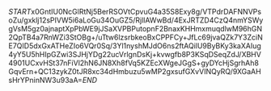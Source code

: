 $START$x0GntIU0NcGlRtNj5BerRSOVtCpvuG4a35S8Exy8g/VTPdrDAFNNVPsoZu/gxklj12sPIVW5i6aLoGu34OuGZ5/RjllAWwBd/4ExJRTZD4CzQ4nmYSWygVsM5gz0ajnaptXpPbWE9jJSaXVPBPutopnF2BnaxKHHmxmuqdlwM96hGN2QpTB4a7RnWZi3StOBg+/uTtw6lzsrbkeoBxCPPFCy+JfLc69jvaQZk7Y3ZciNE7QID5dxGxATHeZIo6VQr0Sq/3Yl1nyshMJdO6ns2ftAQilU9ByBKy3kaXAIug4yY5U5hHIpGZwi3SJHjYDg22ucVrlgnDsKj+kvwgfb8P3KSqDSeqZdJ/XBHV4901UCxvHSt37nFiVl2hN6JN8Xh8fVq5KZEcXWgeJGgS+gyDYcHjSgrhAh8GqvErn+QC13zykZ0tJR8xc34dHmbuzu5wMP2gxsufGXvVINQyRQ/9XGaAHsHrYPninNW3u93aA=$END$